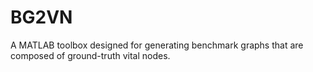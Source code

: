 # BG2VN
A MATLAB toolbox designed for generating benchmark graphs  that are composed of ground-truth vital nodes.
